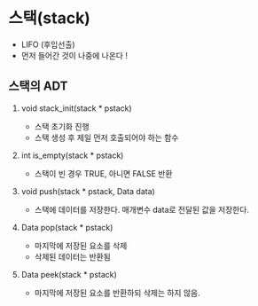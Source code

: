 # 스택(stack)

- LIFO (후입선출)
- 먼저 들어간 것이 나중에 나온다 ! 


## 스택의 ADT


1. void stack_init(stack * pstack)
    - 스택 초기화 진행
    - 스택 생성 후 제일 먼저 호출되어야 하는 함수

2. int is_empty(stack * pstack)
    - 스택이 빈 경우 TRUE, 아니면 FALSE 반환

3. void push(stack * pstack, Data data)
    - 스택에 데이터를 저장한다. 매개변수 data로 전달된 값을 저장한다.

4. Data pop(stack * pstack)
    - 마지막에 저장된 요소를 삭제
    - 삭제된 데이터는 반환됨

5. Data peek(stack * pstack)
    - 마지막에 저장된 요소를 반환하되 삭제는 하지 않음.


